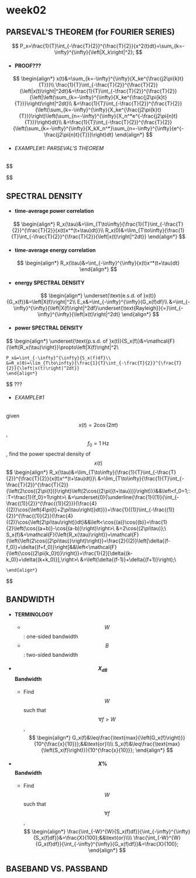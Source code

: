 # **week02**

## PARSEVAL'S THEOREM (for FOURIER SERIES)
$$
    P_x=\frac{1}{T}\int_{-\frac{T}{2}}^{\frac{T}{2}}{x^2(t)dt}=\sum_{k=-\infty}^{\infty}{\left|X_k\right|^2};
$$
- #### PROOF???
$$
    \begin{align*}
    x(t)&=\sum_{k=-\infty}^{\infty}{X_ke^{\frac{j2\pi{k}t}{T}}}\\
    \frac{1}{T}\int_{-\frac{T}{2}}^{\frac{T}{2}}{\left|x(t)\right|^2dt}&=\frac{1}{T}\int_{-\frac{T}{2}}^{\frac{T}{2}}{\left|\left(\sum_{k=-\infty}^{\infty}{X_ke^{\frac{j2\pi{k}t}{T}}}\right)\right|^2dt}\\
    &=\frac{1}{T}\int_{-\frac{T}{2}}^{\frac{T}{2}}{\left(\sum_{k=-\infty}^{\infty}{X_ke^{\frac{j2\pi{k}t}{T}}}\right)\left(\sum_{n=-\infty}^{\infty}{X_n^*e^{-\frac{j2\pi{n}t}{T}}}\right)dt}\\
    &=\frac{1}{T}\int_{-\frac{T}{2}}^{\frac{T}{2}}{\left(\sum_{k=-\infty}^{\infty}{X_kX_n^*}\sum_{n=-\infty}^{\infty}{e^{-\frac{j2\pi{n}t}{T}}}\right)dt}
    \end{align*}
$$
- ###### EXAMPLE#1: PARSEVAL'S THEOREM
$$
    
$$
## SPECTRAL DENSITY
- #### time-average power correlation
$$
    \begin{align*}
    R_x(\tau)&=\lim_{T\to\infty}{\frac{1}{T}\int_{-\frac{T}{2}}^{\frac{T}{2}}{x(t)x^*(t+\tau)dt}}\\
    R_x(0)&=\lim_{T\to\infty}{\frac{1}{T}\int_{-\frac{T}{2}}^{\frac{T}{2}}{\left|x(t)\right|^2dt}}
    \end{align*}
$$
- #### time-average energy correlation
$$
    \begin{align*}
    R_x(\tau)&=\int_{-\infty}^{\infty}{x(t)x^*(t+\tau)dt}
    \end{align*}
$$

- #### energy SPECTRAL DENSITY
$$
    \begin{align*}
    \underset{\text{e.s.d. of }x(t)}{G_x(f)}&=\left|X(f)\right|^2\\
    E_x&=\int_{-\infty}^{\infty}{G_x(f)df}\\
    &=\int_{-\infty}^{\infty}{\left|X(f)\right|^2df}\underset{\text{Rayleigh}}{=}\int_{-\infty}^{\infty}{\left|x(t)\right|^2dt}
    \end{align*}
$$

- #### power SPECTRAL DENSITY 
$$
    \begin{align*}
    \underset{\text{p.s.d. of }x(t)}{S_x(f)}&=\mathcal{F}{\left\{R_x(\tau)\right\}}\propto\left|X(f)\right|^2\\

    P_x&=\int_{-\infty}^{\infty}{S_x(f)df}\\
    &=R_x(0)=\lim_{T\to\infty}{\frac{1}{T}\int_{-\frac{T}{2}}^{\frac{T}{2}}{\left|x(t)\right|^2dt}}
    \end{align*}
$$
???
- ###### EXAMPLE#1 
given $$x(t)=2\cos{(2\pi{t})}$$, $$f_0=1\:\text{Hz}$$, find the power spectral density of $$x(t)$$
$$
    \begin{align*}
    R_x(\tau)&=\lim_{T\to\infty}{\frac{1}{T}\int_{-\frac{T}{2}}^{\frac{T}{2}}{x(t)x^*(t+\tau)dt}}\\
    &=\lim_{T\to\infty}{\frac{1}{T}\int_{-\frac{T}{2}}^{\frac{T}{2}}{\left(2\cos{(2\pi{t})}\right)\left(2\cos{(2\pi({t+\tau}))}\right)}}&&\left<f_0=1;\:\:T=\frac{1}{f_0}=1\right>\\
    &=\underset{0}{\underline{\frac{1}{(1)}{\int_{-\frac{(1)}{2}}^{\frac{(1)}{2}}}{\frac{4}{(2)}\cos{\left(4\pi{t}+2\pi\tau\right)}dt}}}+\frac{1}{(1)}\int_{-\frac{(1)}{2}}^{\frac{(1)}{2}}{\frac{4}{(2)}\cos{\left(2\pi\tau\right)}dt}&&\left<\cos{(a)}\cos{(b)}=\frac{1}{2}\left(\cos{(a+b)}-\cos{(a-b)}\right)\right>\\
    &=2\cos{(2\pi\tau)};\\
    S_x(f)&=\mathcal{F}{\left\{R_x(\tau)\right\}}=\mathcal{F}{\left\{\left(2\cos{(2\pi\tau)}\right)\right\}}=\frac{2}{(2)}\left[\delta{(f-f_0)}+\delta{(f+f_0)}\right]&&\left<\mathcal{F}{\left\{\cos{(2\pi{k_0}t)}\right\}}=\frac{1}{2}[\delta{(k-k_0)}+\delta{(k+k_0)}],\right>\\
    &=\left(\delta{(f-1)}+\delta{(f+1)}\right);\\

    \end{align*}
$$

## BANDWIDTH
- #### TERMINOLOGY
    - $$W$$: one-sided bandwidth
    - $$B$$: two-sided bandwidth
- #### $$X_{dB}$$ Bandwidth
    - Find $$W$$ such that $$\forall{f}>W$$,
    $$
        \begin{align*}
        G_x(f)&\leq\frac{\text{max}{\left(G_x(f)\right)}}{10^{\frac{x}{10}}};&&\text{or}\\\\
        S_x(f)&\leq\frac{\text{max}{\left(S_x(f)\right)}}{10^{\frac{x}{10}}};
        \end{align*}
    $$
- #### $$X\%$$ Bandwidth
    - Find $$W$$ such that $$\forall{f}$$,
    $$
        \begin{align*}
        \frac{\int_{-W}^{W}{S_x(f)df}}{\int_{-\infty}^{\infty}{S_x(f)df}}&=\frac{X}{100};&&\text{or}\\\\
        \frac{\int_{-W}^{W}{G_x(f)df}}{\int_{-\infty}^{\infty}{G_x(f)df}}&=\frac{X}{100};
        \end{align*}
    $$
    
## BASEBAND VS. PASSBAND

